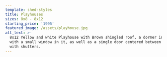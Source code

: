 ```yaml
---
template: shed-styles
title: Playhouses
sizes: 8x8 - 8x12
starting_price: '1995'
featured_image: /assets/playhouse.jpg
alt_text: >-
  8x12 Yellow and white Playhouse with Brown shingled roof, a dormer in the side
  with a small window in it, as well as a single door centered between 2 windows
  with shutters.
---
```



